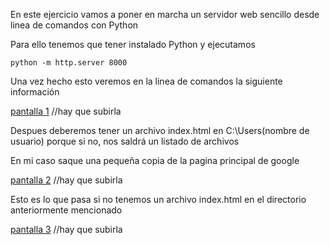 En este ejercicio vamos a poner en marcha un servidor web sencillo desde linea de comandos con Python

Para ello tenemos que tener instalado Python y ejecutamos

```
python -m http.server 8000
```
Una vez hecho esto veremos en la linea de comandos la siguiente información

[pantalla 1](/tema0/pantalla1.png) //hay que subirla

Despues deberemos tener un archivo index.html en C:\Users\(nombre de usuario) porque si no, nos saldrá un listado de archivos

En mi caso saque una pequeña copia de la pagina principal de google

[pantalla 2](/tema0/pantalla1.png) //hay que subirla

Esto es lo que pasa si no tenemos un archivo index.html en el directorio anteriormente mencionado

[pantalla 3](/tema0/pantalla1.png) //hay que subirla

